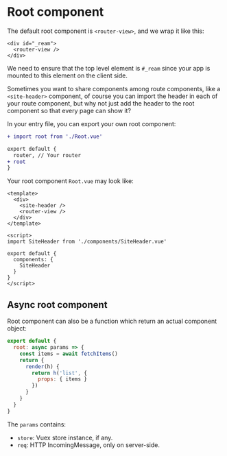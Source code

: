 # Root component

The default root component is `<router-view>`, and we wrap it like this:

```vue
<div id="_ream">
  <router-view />
</div>
```

We need to ensure that the top level element is `#_ream` since your app is mounted to this element on the client side.

Sometimes you want to share components among route components, like a `<site-header>` component, of course you can import the header in each of your route component, but why not just add the header to the root component so that every page can show it?

In your entry file, you can export your own root component:

```diff
+ import root from './Root.vue'

export default {
  router, // Your router
+ root
}
```

Your root component `Root.vue` may look like:

```vue
<template>
  <div>
    <site-header />
    <router-view />
  </div>
</template>

<script>
import SiteHeader from './components/SiteHeader.vue'

export default {
  components: {
    SiteHeader
  }
}
</script>
````

## Async root component

Root component can also be a function which return an actual component object:

```js
export default {
  root: async params => {
    const items = await fetchItems()
    return {
      render(h) {
        return h('list', {
          props: { items }
        })
      }
    }
  }
}
```

The `params` contains:

- `store`: Vuex store instance, if any.
- `req`: HTTP IncomingMessage, only on server-side.
